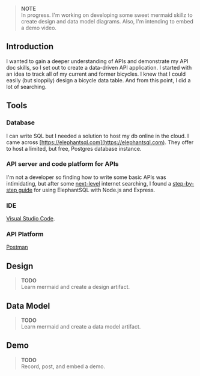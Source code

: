 ---
---
> **NOTE**  
> In progress. I'm working on developing some sweet mermaid skillz to create design and data model diagrams. Also, I'm intending to embed a demo video.

## Introduction

I wanted to gain a deeper understanding of APIs and demonstrate my API doc skills, so I set out to create a data-driven API application. I started with an idea to track all of my current and former bicycles. I knew that I could easily (but sloppily) design a bicycle data table. And from this point, I did a lot of searching.

## Tools
### Database
I can write SQL but I needed a solution to host my db online in the cloud. I came across [https://elephantsql.com](https://elephantsql.com). They offer to host a limited, but free, Postgres database instance.

### API server and code platform for APIs
I'm not a developer so finding how to write some basic APIs was intimidating, but after some [next-level](../../resume/#syracuse-university-) internet searching, I found a [step-by-step guide](https://dev.to/fredabod/a-step-by-step-guide-to-using-elephantsql-with-nodejs-and-express-2e9f) for using ElephantSQL with Node.js and Express. 

### IDE
[Visual Studio Code](https://code.visualstudio.com).

### API Platform
[Postman](https://www.postman.com)

## Design
> **TODO**  
> Learn mermaid and create a design artifact.

## Data Model
> **TODO**  
> Learn mermaid and create a data model artifact.

## Demo
> **TODO**  
> Record, post, and embed a demo.
